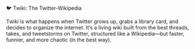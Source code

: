 🐦 Twiki: The Twitter-Wikipedia

Twiki is what happens when Twitter grows up, grabs a library card, and decides to organize the internet.
It’s a living wiki built from the best threads, takes, and tweetstorms on Twitter, structured like a Wikipedia—but faster, funnier, and more chaotic (in the best way).
